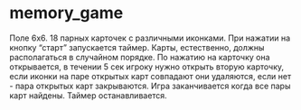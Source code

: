 # memory_game
Поле 6х6. 18 парных карточек с различными иконками. При нажатии на кнопку “старт” запускается таймер. Карты, естественно, должны располагаться в случайном порядке. По нажатию на карточку она открывается, в течении 5 сек игроку нужно открыть вторую карточку, если иконки на паре открытых карт совпадают они удаляются, если нет - пара открытых карт закрываются. Игра заканчивается когда все пары карт найдены. Таймер останавливается.
